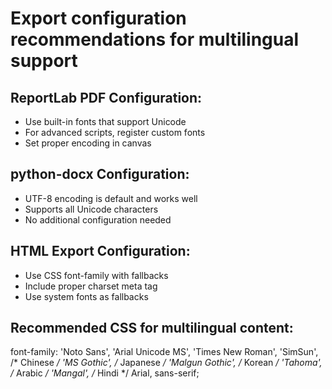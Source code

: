 
# Export configuration recommendations for multilingual support

## ReportLab PDF Configuration:
- Use built-in fonts that support Unicode
- For advanced scripts, register custom fonts
- Set proper encoding in canvas

## python-docx Configuration:  
- UTF-8 encoding is default and works well
- Supports all Unicode characters
- No additional configuration needed

## HTML Export Configuration:
- Use CSS font-family with fallbacks
- Include proper charset meta tag
- Use system fonts as fallbacks

## Recommended CSS for multilingual content:
font-family: 
  'Noto Sans', 
  'Arial Unicode MS', 
  'Times New Roman', 
  'SimSun',           /* Chinese */
  'MS Gothic',        /* Japanese */
  'Malgun Gothic',    /* Korean */ 
  'Tahoma',           /* Arabic */
  'Mangal',           /* Hindi */
  Arial, 
  sans-serif;
